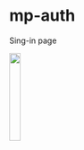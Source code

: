 # mp-auth

Sing-in page

<img src="https://user-images.githubusercontent.com/72493865/200387552-017f0ae2-4c5c-44e1-8ad1-750827b0a646.jpeg" width=20% height=20%>
